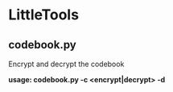 # LittleTools

## codebook.py
Encrypt and decrypt the codebook

**usage: codebook.py -c <encrypt|decrypt> -d <dir of codebook>**
